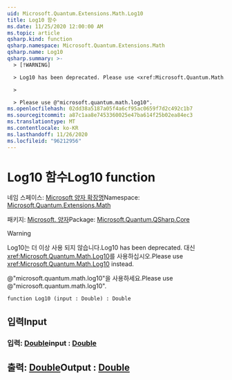 ```yaml
---
uid: Microsoft.Quantum.Extensions.Math.Log10
title: Log10 함수
ms.date: 11/25/2020 12:00:00 AM
ms.topic: article
qsharp.kind: function
qsharp.namespace: Microsoft.Quantum.Extensions.Math
qsharp.name: Log10
qsharp.summary: >-
  > [!WARNING]

  > Log10 has been deprecated. Please use <xref:Microsoft.Quantum.Math.Log10> instead.

  >

  > Please use @"microsoft.quantum.math.log10".
ms.openlocfilehash: 02dd38a5187a05f4a6cf95ac0659f7d2c492c1b7
ms.sourcegitcommit: a87c1aa8e7453360025e47ba614f25b02ea84ec3
ms.translationtype: MT
ms.contentlocale: ko-KR
ms.lasthandoff: 11/26/2020
ms.locfileid: "96212956"
---
```

# <a name="log10-function"></a><span data-ttu-id="c8885-102">Log10 함수</span><span class="sxs-lookup"><span data-stu-id="c8885-102">Log10 function</span></span>

<span data-ttu-id="c8885-103">네임 스페이스: [Microsoft 양자 확장명](xref:Microsoft.Quantum.Extensions.Math)</span><span class="sxs-lookup"><span data-stu-id="c8885-103">Namespace: [Microsoft.Quantum.Extensions.Math](xref:Microsoft.Quantum.Extensions.Math)</span></span>

<span data-ttu-id="c8885-104">패키지: [Microsoft. 양자](https://nuget.org/packages/Microsoft.Quantum.QSharp.Core)</span><span class="sxs-lookup"><span data-stu-id="c8885-104">Package: [Microsoft.Quantum.QSharp.Core](https://nuget.org/packages/Microsoft.Quantum.QSharp.Core)</span></span>


> [!WARNING]
> <span data-ttu-id="c8885-105">Log10는 더 이상 사용 되지 않습니다.</span><span class="sxs-lookup"><span data-stu-id="c8885-105">Log10 has been deprecated.</span></span> <span data-ttu-id="c8885-106">대신 <xref:Microsoft.Quantum.Math.Log10>를 사용하십시오.</span><span class="sxs-lookup"><span data-stu-id="c8885-106">Please use <xref:Microsoft.Quantum.Math.Log10> instead.</span></span>
>
> <span data-ttu-id="c8885-107">@"microsoft.quantum.math.log10"을 사용하세요.</span><span class="sxs-lookup"><span data-stu-id="c8885-107">Please use @"microsoft.quantum.math.log10".</span></span>



```qsharp
function Log10 (input : Double) : Double
```


## <a name="input"></a><span data-ttu-id="c8885-108">입력</span><span class="sxs-lookup"><span data-stu-id="c8885-108">Input</span></span>

### <a name="input--double"></a><span data-ttu-id="c8885-109">입력: [Double](xref:microsoft.quantum.lang-ref.double)</span><span class="sxs-lookup"><span data-stu-id="c8885-109">input : [Double](xref:microsoft.quantum.lang-ref.double)</span></span>





## <a name="output--double"></a><span data-ttu-id="c8885-110">출력: [Double](xref:microsoft.quantum.lang-ref.double)</span><span class="sxs-lookup"><span data-stu-id="c8885-110">Output : [Double](xref:microsoft.quantum.lang-ref.double)</span></span>

